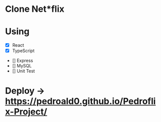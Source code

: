 # Clone Net*flix

# Using
- [x] React
- [x] TypeScript
- [] Express 
- [] MySQL
- [] Unit Test

# Deploy -> https://pedroald0.github.io/Pedroflix-Project/



